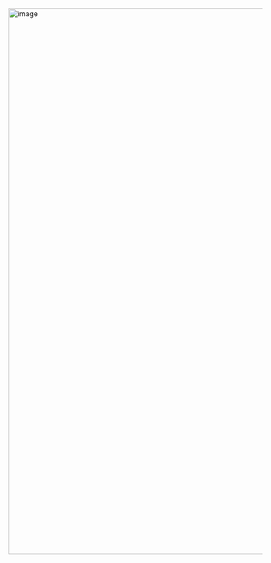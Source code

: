 <img width="1920" height="1080" alt="image" src="https://github.com/user-attachments/assets/cc1bad7e-4845-46e4-a17c-5a7b931e809f" />
